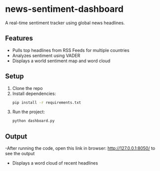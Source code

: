 # news-sentiment-dashboard
A real-time sentiment tracker using global news headlines.

## Features

- Pulls top headlines from RSS Feeds for multiple countries
- Analyzes sentiment using VADER
- Displays a world sentiment map and word cloud

## Setup

1. Clone the repo
2. Install dependencies:
    ```bash
    pip install -r requirements.txt
    ```
4. Run the project:
    ```bash
    python dashboard.py
    ```

## Output

-After running the code, open this link in browser: http://127.0.0.1:8050/ to see the output
- Displays a word cloud of recent headlines
